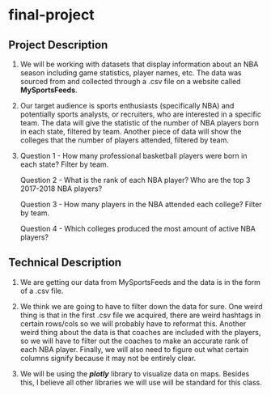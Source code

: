 # final-project

## Project Description

1. We will be working with datasets that display information about an NBA season including game statistics, player names, etc. The data was sourced from and collected through a .csv file on a website called **MySportsFeeds**.

2. Our target audience is sports enthusiasts (specifically NBA) and potentially sports analysts, or recruiters, who are interested in a specific team. The data will give the statistic of the number of NBA players born in each state, filtered by team. Another piece of data will show the colleges that the number of players attended, filtered by team.

3. Question 1 - How many professional basketball players were born in each state? Filter by team.

   Question 2 - What is the rank of each NBA player? Who are the top 3 2017-2018 NBA players?

   Question 3 - How many players in the NBA attended each college? Filter by team.

   Question 4 - Which colleges produced the most amount of active NBA players?

## Technical Description

1. We are getting our data from MySportsFeeds and the data is in the form of a .csv file.

2. We think we are going to have to filter down the data for sure. One weird thing is that in the first .csv file we acquired, there are weird hashtags in certain rows/cols so we will probably have to reformat this. Another weird thing about the data is that coaches are included with the players, so we will have to filter out the coaches to make an accurate rank of each NBA player. Finally, we will also need to figure out what certain columns signify because it may not be entirely clear.

3. We will be using the **_plotly_** library to visualize data on maps. Besides this, I believe all other libraries we will use will be standard for this class.
